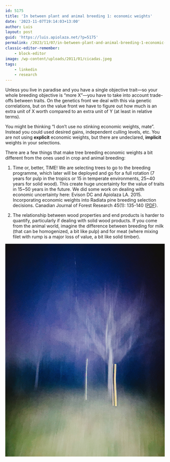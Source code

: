 ```yaml
---
id: 5175
title: 'In between plant and animal breeding 1: economic weights'
date: '2023-11-07T19:14:03+13:00'
author: Luis
layout: post
guid: 'https://luis.apiolaza.net/?p=5175'
permalink: /2023/11/07/in-between-plant-and-animal-breeding-1-economic-weights/
classic-editor-remember:
    - block-editor
image: /wp-content/uploads/2011/01/cicadas.jpeg
tags:
    - linkedin
    - research
---
```


Unless you live in paradise and you have a single objective trait—so your whole breeding objective is “more X”—you have to take into account trade-offs between traits. On the genetics front we deal with this via genetic correlations, but on the value front we have to figure out how much is an extra unit of X worth compared to an extra unit of Y (at least in relative terms).

You might be thinking “I don’t use no stinking economic weights, mate”. Instead you could used desired gains, independent culling levels, etc. You are not using **explicit** economic weights, but there are undeclared, **implicit** weights in your selections.

There are a few things that make tree breeding economic weights a bit different from the ones used in crop and animal breeding:

1. Time or, better, TIME! We are selecting trees to go to the breeding programme, which later will be deployed and go for a full rotation (7 years for pulp in the tropics or 15 in temperate environments, 25~40 years for solid wood). This create huge uncertainty for the value of traits in 15~50 years in the future. We did some work on dealing with economic uncertainty here: Evison DC and Apiolaza LA. 2015. Incorporating economic weights into Radiata pine breeding selection decisions. Canadian Journal of Forest Research 45(1): 135-140 ([PDF](/assets/pdf/Evison_and_Apiolaza_2015_selection_decisions.pdf)).

2. The relationship between wood properties and end products is harder to quantify, particularly if dealing with solid wood products. If you come from the animal world, imagine the difference between breeding for milk (that can be homogenized, a bit like pulp) and for meat (where mixing filet with rump is a major loss of value, a bit like solid timber).

![It is quite hard to get a sharp idea of the future value of traits.](/assets/images/ghost_trees.jpeg)